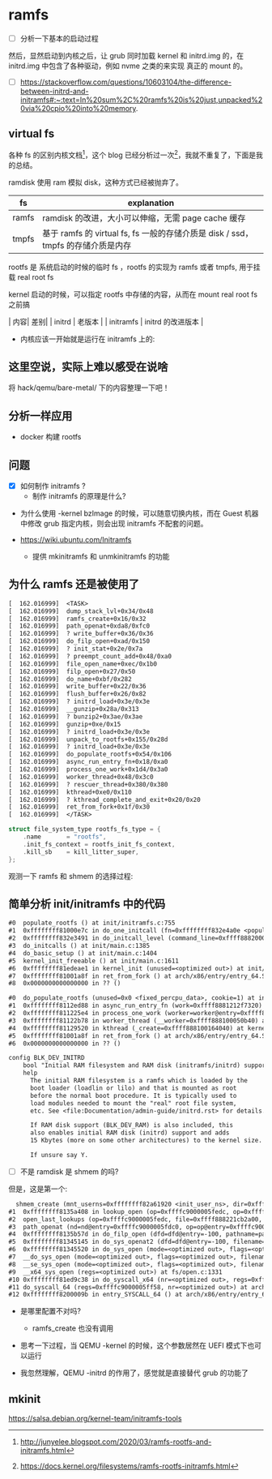# ramfs

- [ ] 分析一下基本的启动过程

然后，显然启动到内核之后，让 grub 同时加载 kernel 和 initrd.img 的，在 initrd.img 中包含了各种驱动，例如 nvme 之类的来实现
真正的 mount 的。

- [ ] https://stackoverflow.com/questions/10603104/the-difference-between-initrd-and-initramfs#:~:text=In%20sum%2C%20ramfs%20is%20just,unpacked%20via%20cpio%20into%20memory.

## virtual fs
各种 fs 的区别内核文档[^1]，这个 blog 已经分析过一次[^2]，我就不重复了，下面是我的总结。

ramdisk 使用 ram 模拟 disk，这种方式已经被抛弃了。

| fs        | explanation                                                                       |
|-----------|-----------------------------------------------------------------------------------|
| ramfs     | ramdisk 的改进，大小可以伸缩，无需 page cache 缓存                                |
| tmpfs     | 基于 ramfs 的 virtual fs, fs 一般的存储介质是 disk / ssd，tmpfs 的存储介质是内存  |

rootfs 是 系统启动的时候的临时 fs ，rootfs 的实现为 ramfs 或者 tmpfs, 用于挂载 real root fs

kernel 启动的时候，可以指定 rootfs 中存储的内容，从而在 mount real root fs 之前搞

| 内容|  差别|
| initrd    | 老版本  |
| initramfs | initrd 的改进版本                                                                 |

- 内核应该一开始就是运行在 initramfs 上的:

## 这里空说，实际上难以感受在说啥
将 hack/qemu/bare-metal/ 下的内容整理一下吧！

## 分析一样应用
- docker 构建 rootfs

## 问题
- [x] 如何制作 initramfs ?
  - 制作 initramfs 的原理是什么?
- 为什么使用 -kernel bzImage 的时候，可以随意切换内核，而在 Guest 机器中修改 grub 指定内核，则会出现 initramfs 不配套的问题。

- https://wiki.ubuntu.com/Initramfs
  - 提供 mkinitramfs 和 unmkinitramfs 的功能

## 为什么 ramfs 还是被使用了
```txt
[  162.016999]  <TASK>
[  162.016999]  dump_stack_lvl+0x34/0x48
[  162.016999]  ramfs_create+0x16/0x32
[  162.016999]  path_openat+0xda8/0xfc0
[  162.016999]  ? write_buffer+0x36/0x36
[  162.016999]  do_filp_open+0xad/0x150
[  162.016999]  ? init_stat+0x2e/0x7a
[  162.016999]  ? preempt_count_add+0x48/0xa0
[  162.016999]  file_open_name+0xec/0x1b0
[  162.016999]  filp_open+0x27/0x50
[  162.016999]  do_name+0xbf/0x282
[  162.016999]  write_buffer+0x22/0x36
[  162.016999]  flush_buffer+0x26/0x82
[  162.016999]  ? initrd_load+0x3e/0x3e
[  162.016999]  __gunzip+0x28a/0x313
[  162.016999]  ? bunzip2+0x3ae/0x3ae
[  162.016999]  gunzip+0xe/0x15
[  162.016999]  ? initrd_load+0x3e/0x3e
[  162.016999]  unpack_to_rootfs+0x155/0x28d
[  162.016999]  ? initrd_load+0x3e/0x3e
[  162.016999]  do_populate_rootfs+0x54/0x106
[  162.016999]  async_run_entry_fn+0x18/0xa0
[  162.016999]  process_one_work+0x1d4/0x3a0
[  162.016999]  worker_thread+0x48/0x3c0
[  162.016999]  ? rescuer_thread+0x380/0x380
[  162.016999]  kthread+0xe0/0x110
[  162.016999]  ? kthread_complete_and_exit+0x20/0x20
[  162.016999]  ret_from_fork+0x1f/0x30
[  162.016999]  </TASK>
```


```c
struct file_system_type rootfs_fs_type = {
    .name       = "rootfs",
    .init_fs_context = rootfs_init_fs_context,
    .kill_sb    = kill_litter_super,
};
```

观测一下 ramfs 和 shmem 的选择过程:

## 简单分析 init/initramfs 中的代码

```txt
#0  populate_rootfs () at init/initramfs.c:755
#1  0xffffffff81000e7c in do_one_initcall (fn=0xffffffff832e4a0e <populate_rootfs>) at init/main.c:1296
#2  0xffffffff832e3491 in do_initcall_level (command_line=0xffff8882000fd3c0 "root", level=5) at init/main.c:1369
#3  do_initcalls () at init/main.c:1385
#4  do_basic_setup () at init/main.c:1404
#5  kernel_init_freeable () at init/main.c:1611
#6  0xffffffff81edeae1 in kernel_init (unused=<optimized out>) at init/main.c:1500
#7  0xffffffff81001a8f in ret_from_fork () at arch/x86/entry/entry_64.S:306
#8  0x0000000000000000 in ?? ()
```

```txt
#0  do_populate_rootfs (unused=0x0 <fixed_percpu_data>, cookie=1) at init/initramfs.c:699
#1  0xffffffff8112ed88 in async_run_entry_fn (work=0xffff8881212f7320) at kernel/async.c:127
#2  0xffffffff811225e4 in process_one_work (worker=worker@entry=0xffff888100050b40, work=0xffff8881212f7320) at kernel/workqueue.c:2289
#3  0xffffffff81122b78 in worker_thread (__worker=0xffff888100050b40) at kernel/workqueue.c:2436
#4  0xffffffff81129520 in kthread (_create=0xffff888100164040) at kernel/kthread.c:376
#5  0xffffffff81001a8f in ret_from_fork () at arch/x86/entry/entry_64.S:306
#6  0x0000000000000000 in ?? ()
```


```txt
config BLK_DEV_INITRD
    bool "Initial RAM filesystem and RAM disk (initramfs/initrd) support"
    help
      The initial RAM filesystem is a ramfs which is loaded by the
      boot loader (loadlin or lilo) and that is mounted as root
      before the normal boot procedure. It is typically used to
      load modules needed to mount the "real" root file system,
      etc. See <file:Documentation/admin-guide/initrd.rst> for details.

      If RAM disk support (BLK_DEV_RAM) is also included, this
      also enables initial RAM disk (initrd) support and adds
      15 Kbytes (more on some other architectures) to the kernel size.

      If unsure say Y.
```

- [ ] 不是 ramdisk 是 shmem 的吗?

但是，这是第一个:
```txt
  shmem_create (mnt_userns=0xffffffff82a61920 <init_user_ns>, dir=0xffff88822127b090, dentry=0xffff888222c950c0, mode=33188, excl=false) at mm/shmem.c:2952
#1  0xffffffff8135a408 in lookup_open (op=0xffffc9000005fedc, op=0xffffc9000005fedc, got_write=true, file=0xffff888221cb2a00, nd=0xffffc9000005fdc0) at fs/namei.c:3413
#2  open_last_lookups (op=0xffffc9000005fedc, file=0xffff888221cb2a00, nd=0xffffc9000005fdc0) at fs/namei.c:3481
#3  path_openat (nd=nd@entry=0xffffc9000005fdc0, op=op@entry=0xffffc9000005fedc, flags=flags@entry=65) at fs/namei.c:3688
#4  0xffffffff8135b57d in do_filp_open (dfd=dfd@entry=-100, pathname=pathname@entry=0xffff888221191000, op=op@entry=0xffffc9000005fedc) at fs/namei.c:3718
#5  0xffffffff81345145 in do_sys_openat2 (dfd=dfd@entry=-100, filename=<optimized out>, how=how@entry=0xffffc9000005ff18) at fs/open.c:1311
#6  0xffffffff81345520 in do_sys_open (mode=<optimized out>, flags=<optimized out>, filename=<optimized out>, dfd=-100) at fs/open.c:1327
#7  __do_sys_open (mode=<optimized out>, flags=<optimized out>, filename=<optimized out>) at fs/open.c:1335
#8  __se_sys_open (mode=<optimized out>, flags=<optimized out>, filename=<optimized out>) at fs/open.c:1331
#9  __x64_sys_open (regs=<optimized out>) at fs/open.c:1331
#10 0xffffffff81ed9c38 in do_syscall_x64 (nr=<optimized out>, regs=0xffffc9000005ff58) at arch/x86/entry/common.c:50
#11 do_syscall_64 (regs=0xffffc9000005ff58, nr=<optimized out>) at arch/x86/entry/common.c:80
#12 0xffffffff8200009b in entry_SYSCALL_64 () at arch/x86/entry/entry_64.S:120
```

- 是哪里配置不对吗?
  - ramfs_create 也没有调用

- 思考一下过程，当 QEMU -kernel 的时候，这个参数居然在 UEFI 模式下也可以运行

- 我忽然理解，QEMU -initrd 的作用了，感觉就是直接替代 grub 的功能了
## mkinit
https://salsa.debian.org/kernel-team/initramfs-tools

[^1]: http://junyelee.blogspot.com/2020/03/ramfs-rootfs-and-initramfs.html
[^2]: https://docs.kernel.org/filesystems/ramfs-rootfs-initramfs.html
